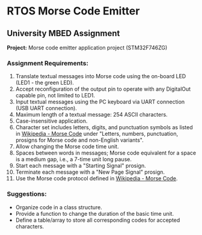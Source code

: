# RTOS Morse Code Emitter

## University MBED Assignment

**Project:** Morse code emitter application project (STM32F746ZG)

### Assignment Requirements:

1. Translate textual messages into Morse code using the on-board LED (LED1 - the green LED).
2. Accept reconfiguration of the output pin to operate with any DigitalOut capable pin, not limited to LED1.
3. Input textual messages using the PC keyboard via UART connection (USB UART connection).
4. Maximum length of a textual message: 254 ASCII characters.
5. Case-insensitive application.
6. Character set includes letters, digits, and punctuation symbols as listed in [Wikipedia - Morse Code](https://en.wikipedia.org/wiki/Morse_code) under "Letters, numbers, punctuation, prosigns for Morse code and non-English variants".
7. Allow changing the Morse code time unit.
8. Spaces between words in messages; Morse code equivalent for a space is a medium gap, i.e., a 7-time unit long pause.
9. Start each message with a "Starting Signal" prosign.
10. Terminate each message with a "New Page Signal" prosign.
11. Use the Morse code protocol defined in [Wikipedia - Morse Code](https://en.wikipedia.org/wiki/Morse_code).

### Suggestions:

- Organize code in a class structure.
- Provide a function to change the duration of the basic time unit.
- Define a table/array to store all corresponding codes for accepted characters.
